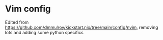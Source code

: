 # Vim config

Edited from https://github.com/dmmulroy/kickstart.nix/tree/main/config/nvim, removing lots and adding some python specifics 
